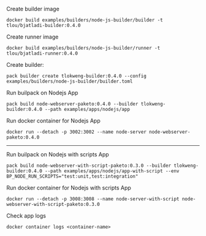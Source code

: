 Create builder image

```
docker build examples/builders/node-js-builder/builder -t tlou/bjatladi-builder:0.4.0
```

Create runner image

```
docker build examples/builders/node-js-builder/runner -t tlou/bjatladi-runner:0.4.0
```

Create builder:

```
pack builder create tlokweng-builder:0.4.0 --config examples/builders/node-js-builder/builder.toml
```

Run builpack on Nodejs App

```
pack build node-webserver-paketo:0.4.0 --builder tlokweng-builder:0.4.0 --path examples/apps/nodejs/app
```

Run docker container for Nodejs App
```
docker run --detach -p 3002:3002 --name node-server node-webserver-paketo:0.4.0
```

------------

Run builpack on Nodejs with scripts App

```
pack build node-webserver-with-script-paketo:0.3.0 --builder tlokweng-builder:0.4.0 --path examples/apps/nodejs/app-with-script --env BP_NODE_RUN_SCRIPTS="test:unit,test:integration"
```

Run docker container for Nodejs with scripts App
```
docker run --detach -p 3008:3008 --name node-server-with-script node-webserver-with-script-paketo:0.3.0
```

Check app logs

```
docker container logs <container-name>
```
